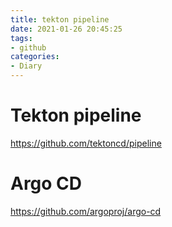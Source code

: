 ```yaml
---
title: tekton pipeline
date: 2021-01-26 20:45:25
tags:
- github
categories:
- Diary
---
```


# Tekton pipeline

https://github.com/tektoncd/pipeline


# Argo CD
https://github.com/argoproj/argo-cd
